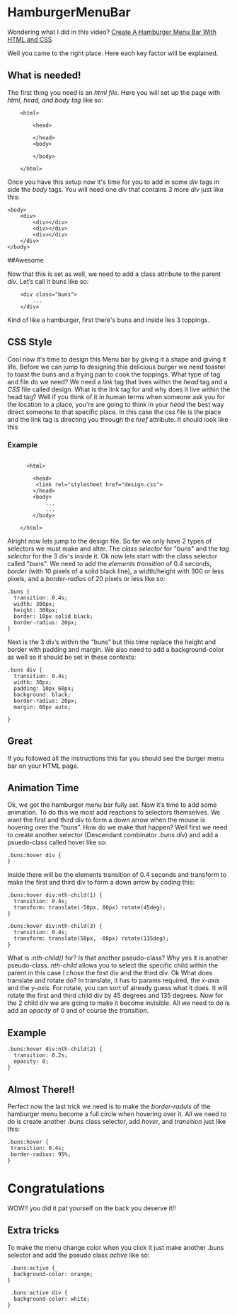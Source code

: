 # HamburgerMenuBar

Wondering what I did in this video?
[Create A Hamburger Menu Bar With HTML and CSS](https://www.youtube.com/watch?v=lH-78zRNh30&ab_channel=KizitoNjoku)

Well you came to the right place. Here each key factor will be explained.

## What is needed!

The first thing you need is an _html file_. Here you will set up the page with _html, head, and body tag_ like so:

```
    <html>

        <head>

        </head>
        <body>

        </body>

    </html>

```

Once you have this setup now it's time for you to add in some _div_ tags in side the _body_ tags. You will need one _div_ that contains 3 more _div_ just like this:

```
<body>
    <div>
        <div></div>
        <div></div>
        <div></div>
    </div>
</body>

```

##Awesome

Now that this is set as well, we need to add a class attribute to the parent _div_. Let’s call it buns like so:

```
    <div class="buns">
        ...
    </div>

```

Kind of like a hamburger, first there's buns and inside lies 3 toppings.

## CSS Style

Cool now it's time to design this Menu bar by giving it a shape and giving it life.
Before we can jump to designing this delicious burger we need toaster to toast the buns and a frying pan to cook the toppings. What type of tag and file do we need? We need a _link_ tag that lives within the _head_ tag and a _CSS_ file called design. What is the link tag for and why does it live within the head tag? Well if you think of it in human terms when someone ask you for the location to a place, you're are going to think in your _head_ the best way direct someone to that specific place. In this case the css file is the place and the link tag is directing you through the _href_ attribute. It should look like this

### Example

```

      <html>

        <head>
         <link rel="stylesheet href="design.css">
        </head>
        <body>
            ...
            ...
        </body>

    </html>

```

Alright now lets jump to the design file. So far we only have 2 types of selectors we must make and alter. The _class selector_ for "buns" and the _tag selector_ for the 3 div's inside it. Ok now lets start with the class selector called "buns". We need to add the _elements_ _transition_ of 0.4 seconds, _border_ (with 10 pixels of a solid black line), a width/height with 300 or less pixels, and a _border-radius_ of 20 pixels or less like so:

```
.buns {
  transition: 0.4s;
  width: 300px;
  height: 300px;
  border: 10px solid black;
  border-radius: 20px;
}

```

Next is the 3 div’s within the “buns” but this time replace the height and border with padding and margin. We also need to add a background-color as well so it should be set in these contexts:

```
.buns div {
  transition: 0.4s;
  width: 30px;
  padding: 10px 60px;
  background: black;
  border-radius: 20px;
  margin: 60px auto;

}
```

## Great

If you followed all the instructions this far you should see the burger menu bar on your HTML page.

## Animation Time

Ok, we got the hamburger menu bar fully set. Now it’s time to add some animation. To do this we most add reactions to selectors themselves. We want the first and third div to form a down arrow when the mouse is hovering over the “buns”. How do we make that happen? Well first we need to create another selector (Descendant combinator _.buns div_) and add a psuedo-class called hover like so:

```
.buns:hover div {
}

```

Inside there will be the elements transition of 0.4 seconds and transform to make the first and third div to form a down arrow by coding this:

```
.buns:hover div:nth-child(1) {
  transition: 0.4s;
  transform: translate(-50px, 80px) rotate(45deg);
}

.buns:hover div:nth-child(3) {
  transition: 0.4s;
  transform: translate(50px, -80px) rotate(135deg);
}

```

What is _:nth-child()_ for? Is that another pseudo-class? Why yes it is another pseudo-class. _nth-child_ allows you to select the specific child within the parent in this case I chose the first div and the third div. Ok What does translate and rotate do? In translate, it has to params required, the _x-axis_ and the _y-axis_.
For rotate, you can sort of already guess what it does. It will rotate the first and third child div by 45 degrees and 135 degrees. Now for the 2 child div we are going to make it become invisible. All we need to do is add an _opacity_ of 0 and of course the _transition_.

## Example

```
.buns:hover div:nth-child(2) {
  transition: 0.2s;
  opacity: 0;
}

```

## Almost There!!

Perfect now the last trick we need is to make the _border-raduis_ of the hamburger menu become a full circle when hovering over it. All we need to do is create another .buns class selector, add _hover_, and _transition_ just like this:

```
.buns:hover {
 transition: 0.4s;
 border-radius: 95%;
}
```

# Congratulations

WOW!! you did it pat yourself on the back you deserve it!!

## Extra tricks

To make the menu change color when you click it just make another .buns selector and add the pseudo class _active_
like so:

```
 .buns:active {
  background-color: orange;
}

 .buns:active div {
  background-color: white;
}


```
